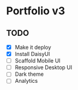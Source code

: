 # Portfolio v3

## TODO

- [x] Make it deploy
- [x] Install DaisyUI
- [ ] Scaffold Mobile UI
- [ ] Responsive Desktop UI
- [ ] Dark theme
- [ ] Analytics
